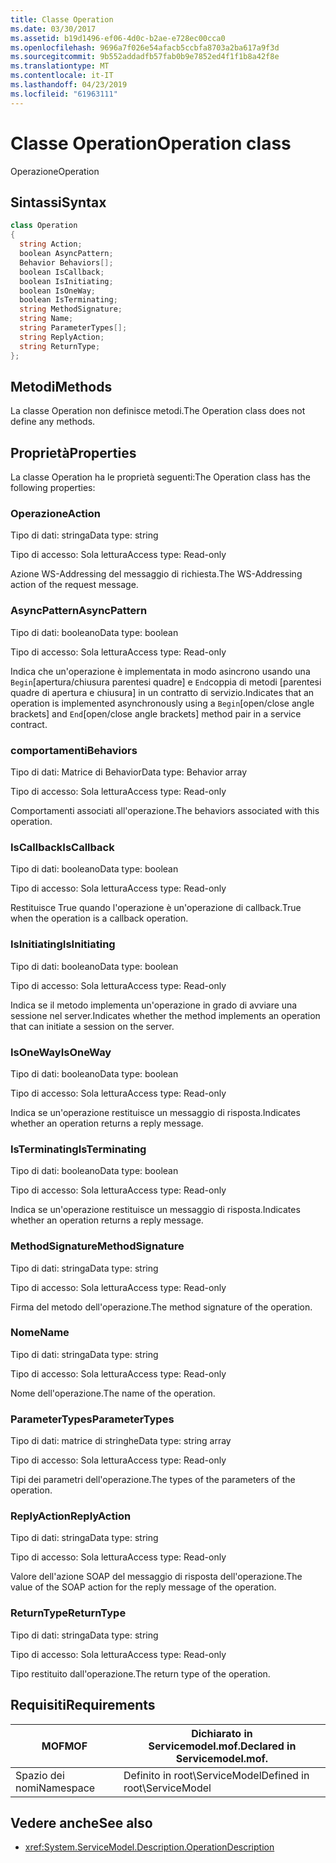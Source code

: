 ```yaml
---
title: Classe Operation
ms.date: 03/30/2017
ms.assetid: b19d1496-ef06-4d0c-b2ae-e728ec00cca0
ms.openlocfilehash: 9696a7f026e54afacb5ccbfa8703a2ba617a9f3d
ms.sourcegitcommit: 9b552addadfb57fab0b9e7852ed4f1f1b8a42f8e
ms.translationtype: MT
ms.contentlocale: it-IT
ms.lasthandoff: 04/23/2019
ms.locfileid: "61963111"
---
```

# <a name="operation-class"></a><span data-ttu-id="30717-102">Classe Operation</span><span class="sxs-lookup"><span data-stu-id="30717-102">Operation class</span></span>
<span data-ttu-id="30717-103">Operazione</span><span class="sxs-lookup"><span data-stu-id="30717-103">Operation</span></span>  
  
## <a name="syntax"></a><span data-ttu-id="30717-104">Sintassi</span><span class="sxs-lookup"><span data-stu-id="30717-104">Syntax</span></span>  
  
```csharp
class Operation  
{  
  string Action;  
  boolean AsyncPattern;  
  Behavior Behaviors[];  
  boolean IsCallback;  
  boolean IsInitiating;  
  boolean IsOneWay;  
  boolean IsTerminating;  
  string MethodSignature;  
  string Name;  
  string ParameterTypes[];  
  string ReplyAction;  
  string ReturnType;  
};  
```  
  
## <a name="methods"></a><span data-ttu-id="30717-105">Metodi</span><span class="sxs-lookup"><span data-stu-id="30717-105">Methods</span></span>  
 <span data-ttu-id="30717-106">La classe Operation non definisce metodi.</span><span class="sxs-lookup"><span data-stu-id="30717-106">The Operation class does not define any methods.</span></span>  
  
## <a name="properties"></a><span data-ttu-id="30717-107">Proprietà</span><span class="sxs-lookup"><span data-stu-id="30717-107">Properties</span></span>  
 <span data-ttu-id="30717-108">La classe Operation ha le proprietà seguenti:</span><span class="sxs-lookup"><span data-stu-id="30717-108">The Operation class has the following properties:</span></span>  
  
### <a name="action"></a><span data-ttu-id="30717-109">Operazione</span><span class="sxs-lookup"><span data-stu-id="30717-109">Action</span></span>  
 <span data-ttu-id="30717-110">Tipo di dati: stringa</span><span class="sxs-lookup"><span data-stu-id="30717-110">Data type: string</span></span>  
  
 <span data-ttu-id="30717-111">Tipo di accesso: Sola lettura</span><span class="sxs-lookup"><span data-stu-id="30717-111">Access type: Read-only</span></span>  
  
 <span data-ttu-id="30717-112">Azione WS-Addressing del messaggio di richiesta.</span><span class="sxs-lookup"><span data-stu-id="30717-112">The WS-Addressing action of the request message.</span></span>  
  
### <a name="asyncpattern"></a><span data-ttu-id="30717-113">AsyncPattern</span><span class="sxs-lookup"><span data-stu-id="30717-113">AsyncPattern</span></span>  
 <span data-ttu-id="30717-114">Tipo di dati: booleano</span><span class="sxs-lookup"><span data-stu-id="30717-114">Data type: boolean</span></span>  
  
 <span data-ttu-id="30717-115">Tipo di accesso: Sola lettura</span><span class="sxs-lookup"><span data-stu-id="30717-115">Access type: Read-only</span></span>  
  
 <span data-ttu-id="30717-116">Indica che un'operazione è implementata in modo asincrono usando una `Begin`[apertura/chiusura parentesi quadre] e `End`coppia di metodi [parentesi quadre di apertura e chiusura] in un contratto di servizio.</span><span class="sxs-lookup"><span data-stu-id="30717-116">Indicates that an operation is implemented asynchronously using a `Begin`[open/close angle brackets] and `End`[open/close angle brackets] method pair in a service contract.</span></span>  
  
### <a name="behaviors"></a><span data-ttu-id="30717-117">comportamenti</span><span class="sxs-lookup"><span data-stu-id="30717-117">Behaviors</span></span>  
 <span data-ttu-id="30717-118">Tipo di dati: Matrice di Behavior</span><span class="sxs-lookup"><span data-stu-id="30717-118">Data type: Behavior array</span></span>  
  
 <span data-ttu-id="30717-119">Tipo di accesso: Sola lettura</span><span class="sxs-lookup"><span data-stu-id="30717-119">Access type: Read-only</span></span>  
  
 <span data-ttu-id="30717-120">Comportamenti associati all'operazione.</span><span class="sxs-lookup"><span data-stu-id="30717-120">The behaviors associated with this operation.</span></span>  
  
### <a name="iscallback"></a><span data-ttu-id="30717-121">IsCallback</span><span class="sxs-lookup"><span data-stu-id="30717-121">IsCallback</span></span>  
 <span data-ttu-id="30717-122">Tipo di dati: booleano</span><span class="sxs-lookup"><span data-stu-id="30717-122">Data type: boolean</span></span>  
  
 <span data-ttu-id="30717-123">Tipo di accesso: Sola lettura</span><span class="sxs-lookup"><span data-stu-id="30717-123">Access type: Read-only</span></span>  
  
 <span data-ttu-id="30717-124">Restituisce True quando l'operazione è un'operazione di callback.</span><span class="sxs-lookup"><span data-stu-id="30717-124">True when the operation is a callback operation.</span></span>  
  
### <a name="isinitiating"></a><span data-ttu-id="30717-125">IsInitiating</span><span class="sxs-lookup"><span data-stu-id="30717-125">IsInitiating</span></span>  
 <span data-ttu-id="30717-126">Tipo di dati: booleano</span><span class="sxs-lookup"><span data-stu-id="30717-126">Data type: boolean</span></span>  
  
 <span data-ttu-id="30717-127">Tipo di accesso: Sola lettura</span><span class="sxs-lookup"><span data-stu-id="30717-127">Access type: Read-only</span></span>  
  
 <span data-ttu-id="30717-128">Indica se il metodo implementa un'operazione in grado di avviare una sessione nel server.</span><span class="sxs-lookup"><span data-stu-id="30717-128">Indicates whether the method implements an operation that can initiate a session on the server.</span></span>  
  
### <a name="isoneway"></a><span data-ttu-id="30717-129">IsOneWay</span><span class="sxs-lookup"><span data-stu-id="30717-129">IsOneWay</span></span>  
 <span data-ttu-id="30717-130">Tipo di dati: booleano</span><span class="sxs-lookup"><span data-stu-id="30717-130">Data type: boolean</span></span>  
  
 <span data-ttu-id="30717-131">Tipo di accesso: Sola lettura</span><span class="sxs-lookup"><span data-stu-id="30717-131">Access type: Read-only</span></span>  
  
 <span data-ttu-id="30717-132">Indica se un'operazione restituisce un messaggio di risposta.</span><span class="sxs-lookup"><span data-stu-id="30717-132">Indicates whether an operation returns a reply message.</span></span>  
  
### <a name="isterminating"></a><span data-ttu-id="30717-133">IsTerminating</span><span class="sxs-lookup"><span data-stu-id="30717-133">IsTerminating</span></span>  
 <span data-ttu-id="30717-134">Tipo di dati: booleano</span><span class="sxs-lookup"><span data-stu-id="30717-134">Data type: boolean</span></span>  
  
 <span data-ttu-id="30717-135">Tipo di accesso: Sola lettura</span><span class="sxs-lookup"><span data-stu-id="30717-135">Access type: Read-only</span></span>  
  
 <span data-ttu-id="30717-136">Indica se un'operazione restituisce un messaggio di risposta.</span><span class="sxs-lookup"><span data-stu-id="30717-136">Indicates whether an operation returns a reply message.</span></span>  
  
### <a name="methodsignature"></a><span data-ttu-id="30717-137">MethodSignature</span><span class="sxs-lookup"><span data-stu-id="30717-137">MethodSignature</span></span>  
 <span data-ttu-id="30717-138">Tipo di dati: stringa</span><span class="sxs-lookup"><span data-stu-id="30717-138">Data type: string</span></span>  
  
 <span data-ttu-id="30717-139">Tipo di accesso: Sola lettura</span><span class="sxs-lookup"><span data-stu-id="30717-139">Access type: Read-only</span></span>  
  
 <span data-ttu-id="30717-140">Firma del metodo dell'operazione.</span><span class="sxs-lookup"><span data-stu-id="30717-140">The method signature of the operation.</span></span>  
  
### <a name="name"></a><span data-ttu-id="30717-141">Nome</span><span class="sxs-lookup"><span data-stu-id="30717-141">Name</span></span>  
 <span data-ttu-id="30717-142">Tipo di dati: stringa</span><span class="sxs-lookup"><span data-stu-id="30717-142">Data type: string</span></span>  
  
 <span data-ttu-id="30717-143">Tipo di accesso: Sola lettura</span><span class="sxs-lookup"><span data-stu-id="30717-143">Access type: Read-only</span></span>  
  
 <span data-ttu-id="30717-144">Nome dell'operazione.</span><span class="sxs-lookup"><span data-stu-id="30717-144">The name of the operation.</span></span>  
  
### <a name="parametertypes"></a><span data-ttu-id="30717-145">ParameterTypes</span><span class="sxs-lookup"><span data-stu-id="30717-145">ParameterTypes</span></span>  
 <span data-ttu-id="30717-146">Tipo di dati: matrice di stringhe</span><span class="sxs-lookup"><span data-stu-id="30717-146">Data type: string array</span></span>  
  
 <span data-ttu-id="30717-147">Tipo di accesso: Sola lettura</span><span class="sxs-lookup"><span data-stu-id="30717-147">Access type: Read-only</span></span>  
  
 <span data-ttu-id="30717-148">Tipi dei parametri dell'operazione.</span><span class="sxs-lookup"><span data-stu-id="30717-148">The types of the parameters of the operation.</span></span>  
  
### <a name="replyaction"></a><span data-ttu-id="30717-149">ReplyAction</span><span class="sxs-lookup"><span data-stu-id="30717-149">ReplyAction</span></span>  
 <span data-ttu-id="30717-150">Tipo di dati: stringa</span><span class="sxs-lookup"><span data-stu-id="30717-150">Data type: string</span></span>  
  
 <span data-ttu-id="30717-151">Tipo di accesso: Sola lettura</span><span class="sxs-lookup"><span data-stu-id="30717-151">Access type: Read-only</span></span>  
  
 <span data-ttu-id="30717-152">Valore dell'azione SOAP del messaggio di risposta dell'operazione.</span><span class="sxs-lookup"><span data-stu-id="30717-152">The value of the SOAP action for the reply message of the operation.</span></span>  
  
### <a name="returntype"></a><span data-ttu-id="30717-153">ReturnType</span><span class="sxs-lookup"><span data-stu-id="30717-153">ReturnType</span></span>  
 <span data-ttu-id="30717-154">Tipo di dati: stringa</span><span class="sxs-lookup"><span data-stu-id="30717-154">Data type: string</span></span>  
  
 <span data-ttu-id="30717-155">Tipo di accesso: Sola lettura</span><span class="sxs-lookup"><span data-stu-id="30717-155">Access type: Read-only</span></span>  
  
 <span data-ttu-id="30717-156">Tipo restituito dall'operazione.</span><span class="sxs-lookup"><span data-stu-id="30717-156">The return type of the operation.</span></span>  
  
## <a name="requirements"></a><span data-ttu-id="30717-157">Requisiti</span><span class="sxs-lookup"><span data-stu-id="30717-157">Requirements</span></span>  
  
|<span data-ttu-id="30717-158">MOF</span><span class="sxs-lookup"><span data-stu-id="30717-158">MOF</span></span>|<span data-ttu-id="30717-159">Dichiarato in Servicemodel.mof.</span><span class="sxs-lookup"><span data-stu-id="30717-159">Declared in Servicemodel.mof.</span></span>|  
|---------|-----------------------------------|  
|<span data-ttu-id="30717-160">Spazio dei nomi</span><span class="sxs-lookup"><span data-stu-id="30717-160">Namespace</span></span>|<span data-ttu-id="30717-161">Definito in root\ServiceModel</span><span class="sxs-lookup"><span data-stu-id="30717-161">Defined in root\ServiceModel</span></span>|  
  
## <a name="see-also"></a><span data-ttu-id="30717-162">Vedere anche</span><span class="sxs-lookup"><span data-stu-id="30717-162">See also</span></span>

- <xref:System.ServiceModel.Description.OperationDescription>
